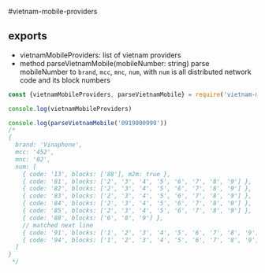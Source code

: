 #vietnam-mobile-providers

## exports

- vietnamMobileProviders: list of vietnam providers
- method parseVietnamMobile(mobileNumber: string)
parse mobileNumber to `brand`, `mcc`, `mnc`, `num`, with `num` is all distributed network code and its block numbers

```javascript
const {vietnamMobileProviders, parseVietnamMobile} = require('vietnam-mobile-providers')

console.log(vietnamMobileProviders)

console.log(parseVietnamMobile('0919000999'))
/*
{
  brand: 'Vinaphone',
  mcc: '452',
  mnc: '02',
  num: [
    { code: '13', blocks: ['88'], m2m: true },
    { code: '81', blocks: ['2', '3', '4', '5', '6', '7', '8', '9'] },
    { code: '82', blocks: ['2', '3', '4', '5', '6', '7', '8', '9'] },
    { code: '83', blocks: ['2', '3', '4', '5', '6', '7', '8', '9'] },
    { code: '84', blocks: ['2', '3', '4', '5', '6', '7', '8', '9'] },
    { code: '85', blocks: ['2', '3', '4', '5', '6', '7', '8', '9'] },
    { code: '88', blocks: ['6', '8', '9'] },
    // matched next line
    { code: '91', blocks: ['1', '2', '3', '4', '5', '6', '7', '8', '9'] },
    { code: '94', blocks: ['1', '2', '3', '4', '5', '6', '7', '8', '9'] },
  ]
}
 */
```
